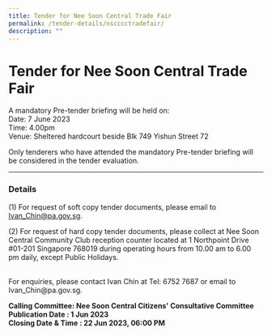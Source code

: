 ```yaml
---
title: Tender for Nee Soon Central Trade Fair
permalink: /tender-details/nscccctradefair/
description: ""
---
```

Tender for Nee Soon Central Trade Fair
=======================================
A mandatory Pre-tender briefing will be held on: <br>
Date: 7 June 2023 <br>
Time: 4.00pm <br>
Venue: Sheltered hardcourt beside Blk 749 Yishun Street 72 <br> 

Only tenderers who have attended the mandatory Pre-tender briefing will be considered in the tender evaluation.

* * *
### Details
(1) For request of soft copy tender documents, please email to Ivan_Chin@pa.gov.sg.

(2) For request of hard copy tender documents, please collect at Nee Soon Central Community Club reception counter located at 1 Northpoint Drive #01-201 Singapore 768019 during operating hours from 10.00 am to 6.00 pm daily, except Public Holidays.

<br>
For enquiries, please contact Ivan Chin at Tel: 6752 7687 or email to Ivan_Chin@pa.gov.sg.

**Calling Committee: Nee Soon Central Citizens' Consultative Committee**<br>
**Publication Date : 1 Jun 2023** <br>
**Closing Date &amp; Time : 22 Jun 2023, 06:00 PM**